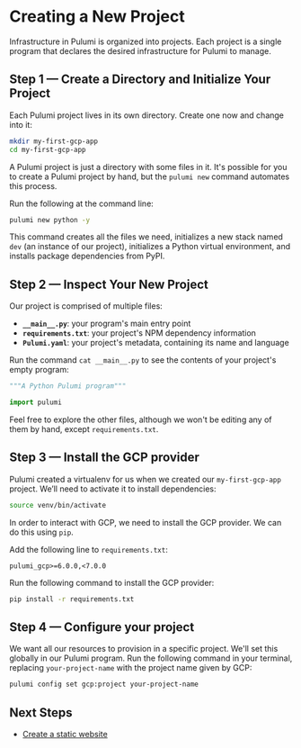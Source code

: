 # Creating a New Project

Infrastructure in Pulumi is organized into projects. Each project is a single program that declares the desired infrastructure for Pulumi to manage.

## Step 1 &mdash; Create a Directory and Initialize Your Project

Each Pulumi project lives in its own directory. Create one now and change into it:

```bash
mkdir my-first-gcp-app
cd my-first-gcp-app
```

A Pulumi project is just a directory with some files in it. It's possible for you to create a Pulumi project by hand, but the `pulumi new` command automates this process.

Run the following at the command line:

```bash
pulumi new python -y
```

This command creates all the files we need, initializes a new stack named `dev` (an instance of our project), initializes a Python virtual environment, and installs package dependencies from PyPI.

## Step 2 &mdash; Inspect Your New Project

Our project is comprised of multiple files:

* **`__main__.py`**: your program's main entry point
* **`requirements.txt`**: your project's NPM dependency information
* **`Pulumi.yaml`**: your project's metadata, containing its name and language

Run the command `cat __main__.py` to see the contents of your project's empty program:

```python
"""A Python Pulumi program"""

import pulumi
```

Feel free to explore the other files, although we won't be editing any of them by hand, except `requirements.txt`.

## Step 3 &mdash; Install the GCP provider

Pulumi created a virtualenv for us when we created our `my-first-gcp-app` project. We’ll need to activate it to install dependencies:

```bash
source venv/bin/activate
```

In order to interact with GCP, we need to install the GCP provider. We can do this using `pip`.

Add the following line to `requirements.txt`:

```text
pulumi_gcp>=6.0.0,<7.0.0
```

Run the following command to install the GCP provider:

```bash
pip install -r requirements.txt
```

## Step 4 &mdash; Configure your project

We want all our resources to provision in a specific project. We'll set this globally in our Pulumi program. Run the following command in your terminal, replacing `your-project-name` with the project name given by GCP:

```bash
pulumi config set gcp:project your-project-name
```

## Next Steps

* [Create a static website](../lab-02/README.md)
